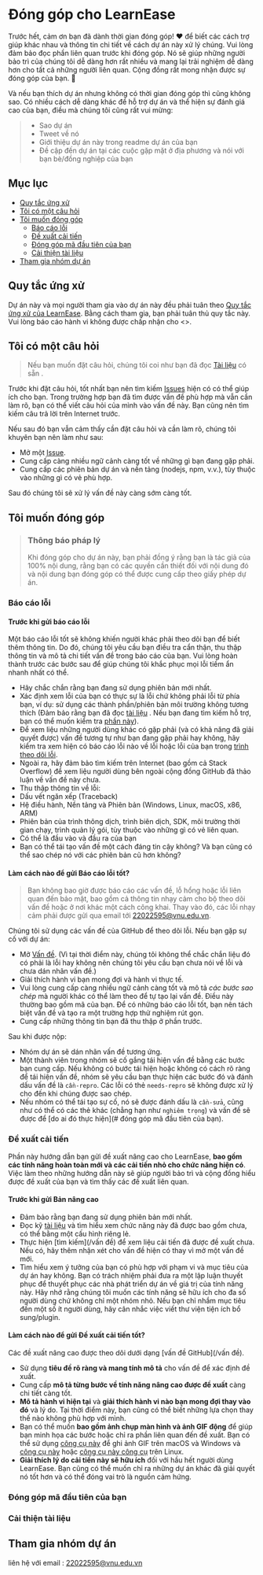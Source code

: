 <!-- omit in toc -->
# Đóng góp cho LearnEase

Trước hết, cảm ơn bạn đã dành thời gian đóng góp! ❤️
 để biết các cách trợ giúp khác nhau và thông tin chi tiết về cách dự án này xử lý chúng. Vui lòng đảm bảo đọc phần liên quan trước khi đóng góp. Nó sẽ giúp những người bảo trì của chúng tôi dễ dàng hơn rất nhiều và mang lại trải nghiệm dễ dàng hơn cho tất cả những người liên quan. Cộng đồng rất mong nhận được sự đóng góp của bạn. 🎉

Và nếu bạn thích dự án nhưng không có thời gian đóng góp thì cũng không sao. Có nhiều cách dễ dàng khác để hỗ trợ dự án và thể hiện sự đánh giá cao của bạn, điều mà chúng tôi cũng rất vui mừng:

> - Sao dự án
> - Tweet về nó
> - Giới thiệu dự án này trong readme dự án của bạn
> - Đề cập đến dự án tại các cuộc gặp mặt ở địa phương và nói với bạn bè/đồng nghiệp của bạn

<!-- omit in toc -->
## Mục lục

- [Quy tắc ứng xử](#Quy-tắc-ứng-xử)
- [Tôi có một câu hỏi](#Tôi-có-một-câu-hỏi)
- [Tôi muốn đóng góp](#Tôi-muốn-đóng-góp)
  - [Báo cáo lỗi](#Báo-cáo-lỗi)
  - [Đề xuất cải tiến](#Đề-xuất-cải-tiến)
  - [Đóng góp mã đầu tiên của bạn](#Đóng-góp-mã-đầu-tiên-của-bạn)
  - [Cải thiện tài liệu](#Cải-thiện-tài-liệu)
- [Tham gia nhóm dự án](#Tham-gia-nhóm-dự-án)


## Quy tắc ứng xử

Dự án này và mọi người tham gia vào dự án này đều phải tuân theo
[Quy tắc ứng xử của LearnEase](https://github.com/HienNguyenPhan/LearnEaseblob/CODE_OF_CONDUCT.md).
Bằng cách tham gia, bạn phải tuân thủ quy tắc này. Vui lòng báo cáo hành vi không được chấp nhận cho <>.


## Tôi có một câu hỏi

> Nếu bạn muốn đặt câu hỏi, chúng tôi coi như bạn đã đọc [Tài liệu]() có sẵn .

Trước khi đặt câu hỏi, tốt nhất bạn nên tìm kiếm [Issues](https://github.com/HienNguyenPhan/LearnEase/issues) hiện có có thể giúp ích cho bạn. Trong trường hợp bạn đã tìm được vấn đề phù hợp mà vẫn cần làm rõ, bạn có thể viết câu hỏi của mình vào vấn đề này. Bạn cũng nên tìm kiếm câu trả lời trên Internet trước.

Nếu sau đó bạn vẫn cảm thấy cần đặt câu hỏi và cần làm rõ, chúng tôi khuyên bạn nên làm như sau:

- Mở một [Issue](https://github.com/HienNguyenPhan/LearnEase/issues/new).
- Cung cấp càng nhiều ngữ cảnh càng tốt về những gì bạn đang gặp phải.
- Cung cấp các phiên bản dự án và nền tảng (nodejs, npm, v.v.), tùy thuộc vào những gì có vẻ phù hợp.

Sau đó chúng tôi sẽ xử lý vấn đề này càng sớm càng tốt.
<!--
You might want to create a separate issue tag for questions and include it in this description. People should then tag their issues accordingly.

Depending on how large the project is, you may want to outsource the questioning, e.g. to Stack Overflow or Gitter. You may add additional contact and information possibilities:
- IRC
- Slack
- Gitter
- Stack Overflow tag
- Blog
- FAQ
- Roadmap
- E-Mail List
- Forum
-->

## Tôi muốn đóng góp

> ### Thông báo pháp lý <!-- omit in toc -->
> Khi đóng góp cho dự án này, bạn phải đồng ý rằng bạn là tác giả của 100% nội dung, rằng bạn có các quyền cần thiết đối với nội dung đó và nội dung bạn đóng góp có thể được cung cấp theo giấy phép dự án.

### Báo cáo lỗi

<!-- omit in toc -->
#### Trước khi gửi báo cáo lỗi

Một báo cáo lỗi tốt sẽ không khiến người khác phải theo dõi bạn để biết thêm thông tin. Do đó, chúng tôi yêu cầu bạn điều tra cẩn thận, thu thập thông tin và mô tả chi tiết vấn đề trong báo cáo của bạn. Vui lòng hoàn thành trước các bước sau để giúp chúng tôi khắc phục mọi lỗi tiềm ẩn nhanh nhất có thể.

- Hãy chắc chắn rằng bạn đang sử dụng phiên bản mới nhất.
- Xác định xem lỗi của bạn có thực sự là lỗi chứ không phải lỗi từ phía bạn, ví dụ: sử dụng các thành phần/phiên bản môi trường không tương thích (Đảm bảo rằng bạn đã đọc [tài liệu]() . Nếu bạn đang tìm kiếm hỗ trợ, bạn có thể muốn kiểm tra [phần này](#i-have-a-question)).
- Để xem liệu những người dùng khác có gặp phải (và có khả năng đã giải quyết được) vấn đề tương tự như bạn đang gặp phải hay không, hãy kiểm tra xem hiện có báo cáo lỗi nào về lỗi hoặc lỗi của bạn trong  [ trình theo dõi lỗi](https://github.com/HienNguyenPhan/LearnEaseissues?q=label%3Abug).
- Ngoài ra, hãy đảm bảo tìm kiếm trên Internet (bao gồm cả Stack Overflow) để xem liệu người dùng bên ngoài cộng đồng GitHub đã thảo luận về vấn đề này chưa.
- Thu thập thông tin về lỗi:
- Dấu vết ngăn xếp (Traceback)
- Hệ điều hành, Nền tảng và Phiên bản (Windows, Linux, macOS, x86, ARM)
- Phiên bản của trình thông dịch, trình biên dịch, SDK, môi trường thời gian chạy, trình quản lý gói, tùy thuộc vào những gì có vẻ liên quan.
- Có thể là đầu vào và đầu ra của bạn
- Bạn có thể tái tạo vấn đề một cách đáng tin cậy không? Và bạn cũng có thể sao chép nó với các phiên bản cũ hơn không?

<!-- omit in toc -->
#### Làm cách nào để gửi Báo cáo lỗi tốt?

> Bạn không bao giờ được báo cáo các vấn đề, lỗ hổng hoặc lỗi liên quan đến bảo mật, bao gồm cả thông tin nhạy cảm cho bộ theo dõi vấn đề hoặc ở nơi khác một cách công khai. Thay vào đó, các lỗi nhạy cảm phải được gửi qua email tới <22022595@vnu.edu.vn>.
<!-- You may add a PGP key to allow the messages to be sent encrypted as well. -->

Chúng tôi sử dụng các vấn đề của GitHub để theo dõi lỗi. Nếu bạn gặp sự cố với dự án:

- Mở [Vấn đề](/issues/new). (Vì tại thời điểm này, chúng tôi không thể chắc chắn liệu đó có phải là lỗi hay không nên chúng tôi yêu cầu bạn chưa nói về lỗi và chưa dán nhãn vấn đề.)
- Giải thích hành vi bạn mong đợi và hành vi thực tế.
- Vui lòng cung cấp càng nhiều ngữ cảnh càng tốt và mô tả *các bước sao chép* mà người khác có thể làm theo để tự tạo lại vấn đề. Điều này thường bao gồm mã của bạn. Để có những báo cáo lỗi tốt, bạn nên tách biệt vấn đề và tạo ra một trường hợp thử nghiệm rút gọn.
- Cung cấp những thông tin bạn đã thu thập ở phần trước.

Sau khi được nộp:

- Nhóm dự án sẽ dán nhãn vấn đề tương ứng.
- Một thành viên trong nhóm sẽ cố gắng tái hiện vấn đề bằng các bước bạn cung cấp. Nếu không có bước tái hiện hoặc không có cách rõ ràng để tái hiện vấn đề, nhóm sẽ yêu cầu bạn thực hiện các bước đó và đánh dấu vấn đề là `cần-repro`. Các lỗi có thẻ `needs-repro` sẽ không được xử lý cho đến khi chúng được sao chép.
- Nếu nhóm có thể tái tạo sự cố, nó sẽ được đánh dấu là `cần-sửa`, cũng như có thể có các thẻ khác (chẳng hạn như `nghiêm trọng`) và vấn đề sẽ được để [do ai đó thực hiện](# đóng góp mã đầu tiên của bạn).

<!-- You might want to create an issue template for bugs and errors that can be used as a guide and that defines the structure of the information to be included. If you do so, reference it here in the description. -->


### Đề xuất cải tiến

Phần này hướng dẫn bạn gửi đề xuất nâng cao cho LearnEase, **bao gồm các tính năng hoàn toàn mới và các cải tiến nhỏ cho chức năng hiện có**. Việc làm theo những hướng dẫn này sẽ giúp người bảo trì và cộng đồng hiểu được đề xuất của bạn và tìm thấy các đề xuất liên quan.

<!-- omit in toc -->
#### Trước khi gửi Bản nâng cao

- Đảm bảo rằng bạn đang sử dụng phiên bản mới nhất.
- Đọc kỹ [tài liệu]() và tìm hiểu xem chức năng này đã được bao gồm chưa, có thể bằng một cấu hình riêng lẻ.
- Thực hiện [tìm kiếm](/vấn đề) để xem liệu cải tiến đã được đề xuất chưa. Nếu có, hãy thêm nhận xét cho vấn đề hiện có thay vì mở một vấn đề mới.
- Tìm hiểu xem ý tưởng của bạn có phù hợp với phạm vi và mục tiêu của dự án hay không. Bạn có trách nhiệm phải đưa ra một lập luận thuyết phục để thuyết phục các nhà phát triển dự án về giá trị của tính năng này. Hãy nhớ rằng chúng tôi muốn các tính năng sẽ hữu ích cho đa số người dùng chứ không chỉ một nhóm nhỏ. Nếu bạn chỉ nhắm mục tiêu đến một số ít người dùng, hãy cân nhắc việc viết thư viện tiện ích bổ sung/plugin.

<!-- omit in toc -->
#### Làm cách nào để gửi Đề xuất cải tiến tốt?

Các đề xuất nâng cao được theo dõi dưới dạng [vấn đề GitHub](/vấn đề).

- Sử dụng **tiêu đề rõ ràng và mang tính mô tả** cho vấn đề để xác định đề xuất.
- Cung cấp **mô tả từng bước về tính năng nâng cao được đề xuất** càng chi tiết càng tốt.
- **Mô tả hành vi hiện tại** và **giải thích hành vi nào bạn mong đợi thay vào đó** và lý do. Tại thời điểm này, bạn cũng có thể biết những lựa chọn thay thế nào không phù hợp với mình.
- Bạn có thể muốn **bao gồm ảnh chụp màn hình và ảnh GIF động** để giúp bạn minh họa các bước hoặc chỉ ra phần liên quan đến đề xuất. Bạn có thể sử dụng [công cụ này](https://www.cockos.com/licecap/) để ghi ảnh GIF trên macOS và Windows và [công cụ này](https://github.com/colinkeenan/silentcast) hoặc [công cụ này công cụ](https://github.com/GNOME/byzanz) trên Linux. <!-- this should only be included if the project has a GUI -->
- **Giải thích lý do cải tiến này sẽ hữu ích** đối với hầu hết người dùng LearnEase. Bạn cũng có thể muốn chỉ ra những dự án khác đã giải quyết nó tốt hơn và có thể đóng vai trò là nguồn cảm hứng.

<!-- You might want to create an issue template for enhancement suggestions that can be used as a guide and that defines the structure of the information to be included. If you do so, reference it here in the description. -->

### Đóng góp mã đầu tiên của bạn
<!-- TODO
include Setup of env, IDE and typical getting started instructions?

-->

### Cải thiện tài liệu
<!-- TODO
Updating, improving and correcting the documentation

-->


## Tham gia nhóm dự án
liên hệ với email : <22022595@vnu.edu.vn>


